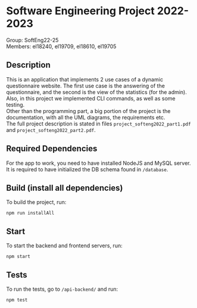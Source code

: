# Software Engineering Project 2022-2023

Group: SoftEng22-25<br>
Members: el18240, el19709, el18610, el19705

## Description

This is an application that implements 2 use cases of a dynamic questionnaire website. The first use case is the answering of the questionnaire, and the second is the view of the statistics (for the admin). Also, in this project we implemented CLI commands, as well as some testing.<br>
Other than the programming part, a big portion of the project is the documentation, with all the UML diagrams, the requirements etc.<br>
The full project description is stated in files `project_softeng2022_part1.pdf` and `project_softeng2022_part2.pdf`.

## Required Dependencies

For the app to work, you need to have installed NodeJS and MySQL server. It is required to have initialized the DB schema found in `/database`.

## Build (install all dependencies)

To build the project, run:

`npm run installAll`

## Start

To start the backend and frontend servers, run:

`npm start`

## Tests

To run the tests, go to `/api-backend/` and run:

`npm test`
